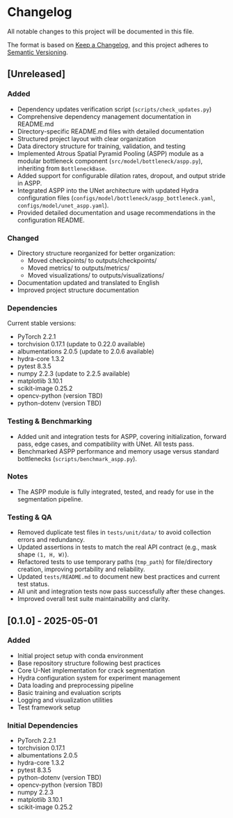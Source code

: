 # Changelog

All notable changes to this project will be documented in this file.

The format is based on [Keep a Changelog](https://keepachangelog.com/en/1.1.0/),
and this project adheres to [Semantic Versioning](https://semver.org/spec/v2.0.0.html).

## [Unreleased]

### Added
- Dependency updates verification script (`scripts/check_updates.py`)
- Comprehensive dependency management documentation in README.md
- Directory-specific README.md files with detailed documentation
- Structured project layout with clear organization
- Data directory structure for training, validation, and testing
- Implemented Atrous Spatial Pyramid Pooling (ASPP) module as a modular bottleneck component (`src/model/bottleneck/aspp.py`), inheriting from `BottleneckBase`.
- Added support for configurable dilation rates, dropout, and output stride in ASPP.
- Integrated ASPP into the UNet architecture with updated Hydra configuration files (`configs/model/bottleneck/aspp_bottleneck.yaml`, `configs/model/unet_aspp.yaml`).
- Provided detailed documentation and usage recommendations in the configuration README.

### Changed
- Directory structure reorganized for better organization:
  - Moved checkpoints/ to outputs/checkpoints/
  - Moved metrics/ to outputs/metrics/
  - Moved visualizations/ to outputs/visualizations/
- Documentation updated and translated to English
- Improved project structure documentation

### Dependencies
Current stable versions:
- PyTorch 2.2.1
- torchvision 0.17.1 (update to 0.22.0 available)
- albumentations 2.0.5 (update to 2.0.6 available)
- hydra-core 1.3.2
- pytest 8.3.5
- numpy 2.2.3 (update to 2.2.5 available)
- matplotlib 3.10.1
- scikit-image 0.25.2
- opencv-python (version TBD)
- python-dotenv (version TBD)

### Testing & Benchmarking
- Added unit and integration tests for ASPP, covering initialization, forward pass, edge cases, and compatibility with UNet. All tests pass.
- Benchmarked ASPP performance and memory usage versus standard bottlenecks (`scripts/benchmark_aspp.py`).

### Notes
- The ASPP module is fully integrated, tested, and ready for use in the segmentation pipeline.

### Testing & QA
- Removed duplicate test files in `tests/unit/data/` to avoid collection errors and redundancy.
- Updated assertions in tests to match the real API contract (e.g., mask shape `(1, H, W)`).
- Refactored tests to use temporary paths (`tmp_path`) for file/directory creation, improving portability and reliability.
- Updated `tests/README.md` to document new best practices and current test status.
- All unit and integration tests now pass successfully after these changes.
- Improved overall test suite maintainability and clarity.

## [0.1.0] - 2025-05-01

### Added
- Initial project setup with conda environment
- Base repository structure following best practices
- Core U-Net implementation for crack segmentation
- Hydra configuration system for experiment management
- Data loading and preprocessing pipeline
- Basic training and evaluation scripts
- Logging and visualization utilities
- Test framework setup

### Initial Dependencies
- PyTorch 2.2.1
- torchvision 0.17.1
- albumentations 2.0.5
- hydra-core 1.3.2
- pytest 8.3.5
- python-dotenv (version TBD)
- opencv-python (version TBD)
- numpy 2.2.3
- matplotlib 3.10.1
- scikit-image 0.25.2 
